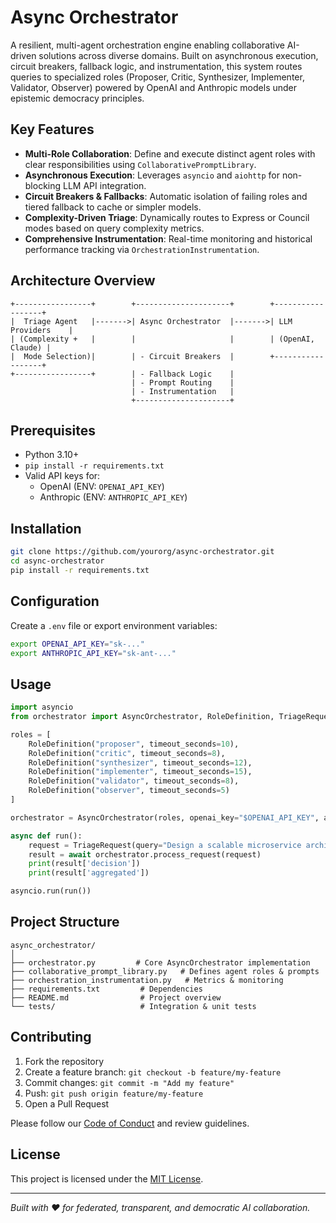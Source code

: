 # Async Orchestrator

A resilient, multi-agent orchestration engine enabling collaborative AI-driven solutions across diverse domains. Built on asynchronous execution, circuit breakers, fallback logic, and instrumentation, this system routes queries to specialized roles (Proposer, Critic, Synthesizer, Implementer, Validator, Observer) powered by OpenAI and Anthropic models under epistemic democracy principles.

## Key Features

- **Multi-Role Collaboration**: Define and execute distinct agent roles with clear responsibilities using `CollaborativePromptLibrary`.
- **Asynchronous Execution**: Leverages `asyncio` and `aiohttp` for non-blocking LLM API integration.
- **Circuit Breakers & Fallbacks**: Automatic isolation of failing roles and tiered fallback to cache or simpler models.
- **Complexity-Driven Triage**: Dynamically routes to Express or Council modes based on query complexity metrics.
- **Comprehensive Instrumentation**: Real-time monitoring and historical performance tracking via `OrchestrationInstrumentation`.

## Architecture Overview

```
+-----------------+        +---------------------+        +------------------+
|  Triage Agent   |------->| Async Orchestrator  |------->| LLM Providers    |
| (Complexity +   |        |                     |        | (OpenAI, Claude) |
|  Mode Selection)|        | - Circuit Breakers  |        +------------------+
+-----------------+        | - Fallback Logic    |
                           | - Prompt Routing    |
                           | - Instrumentation   |
                           +---------------------+
```

## Prerequisites

- Python 3.10+
- `pip install -r requirements.txt`
- Valid API keys for:
  - OpenAI (ENV: `OPENAI_API_KEY`)
  - Anthropic (ENV: `ANTHROPIC_API_KEY`)

## Installation

```bash
git clone https://github.com/yourorg/async-orchestrator.git
cd async-orchestrator
pip install -r requirements.txt
```

## Configuration

Create a `.env` file or export environment variables:

```bash
export OPENAI_API_KEY="sk-..."
export ANTHROPIC_API_KEY="sk-ant-..."
```

## Usage

```python
import asyncio
from orchestrator import AsyncOrchestrator, RoleDefinition, TriageRequest

roles = [
    RoleDefinition("proposer", timeout_seconds=10),
    RoleDefinition("critic", timeout_seconds=8),
    RoleDefinition("synthesizer", timeout_seconds=12),
    RoleDefinition("implementer", timeout_seconds=15),
    RoleDefinition("validator", timeout_seconds=8),
    RoleDefinition("observer", timeout_seconds=5)
]

orchestrator = AsyncOrchestrator(roles, openai_key="$OPENAI_API_KEY", anth_key="$ANTHROPIC_API_KEY")

async def run():
    request = TriageRequest(query="Design a scalable microservice architecture for customer analytics.")
    result = await orchestrator.process_request(request)
    print(result['decision'])
    print(result['aggregated'])

asyncio.run(run())
```

## Project Structure

```
async_orchestrator/
│
├── orchestrator.py         # Core AsyncOrchestrator implementation
├── collaborative_prompt_library.py   # Defines agent roles & prompts
├── orchestration_instrumentation.py   # Metrics & monitoring
├── requirements.txt         # Dependencies
├── README.md                # Project overview
└── tests/                   # Integration & unit tests
```

## Contributing

1. Fork the repository
2. Create a feature branch: `git checkout -b feature/my-feature`
3. Commit changes: `git commit -m "Add my feature"`
4. Push: `git push origin feature/my-feature`
5. Open a Pull Request

Please follow our [Code of Conduct](CODE_OF_CONDUCT.md) and review guidelines.

## License

This project is licensed under the [MIT License](LICENSE).

---

*Built with ❤️ for federated, transparent, and democratic AI collaboration.*


